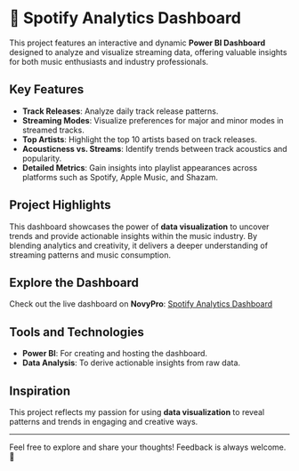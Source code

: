# 🎵 Spotify Analytics Dashboard  

This project features an interactive and dynamic **Power BI Dashboard** designed to analyze and visualize streaming data, offering valuable insights for both music enthusiasts and industry professionals.  

## Key Features  

- **Track Releases**: Analyze daily track release patterns.  
- **Streaming Modes**: Visualize preferences for major and minor modes in streamed tracks.  
- **Top Artists**: Highlight the top 10 artists based on track releases.  
- **Acousticness vs. Streams**: Identify trends between track acoustics and popularity.  
- **Detailed Metrics**: Gain insights into playlist appearances across platforms such as Spotify, Apple Music, and Shazam.  

## Project Highlights  

This dashboard showcases the power of **data visualization** to uncover trends and provide actionable insights within the music industry. By blending analytics and creativity, it delivers a deeper understanding of streaming patterns and music consumption.  

## Explore the Dashboard  

Check out the live dashboard on **NovyPro**: [Spotify Analytics Dashboard](https://lnkd.in/dUfPeAbp)  

##  Tools and Technologies  

- **Power BI**: For creating and hosting the dashboard.  
- **Data Analysis**: To derive actionable insights from raw data.  

##  Inspiration  

This project reflects my passion for using **data visualization** to reveal patterns and trends in engaging and creative ways.  

---
Feel free to explore and share your thoughts! Feedback is always welcome. 🚀  
